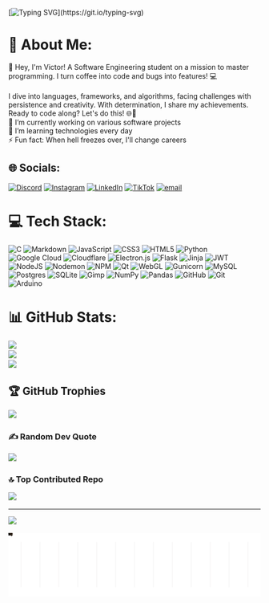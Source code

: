 [![Typing SVG](https://readme-typing-svg.demolab.com?font=Fira+Code&weight=700&size=46&pause=1000&color=FFFFFF&center=true&vCenter=true&random=false&width=435&lines=VICTOR+ON_)](https://git.io/typing-svg)

# 💫 About Me:
👋 Hey, I'm Victor! A Software Engineering student on a mission to master programming. I turn coffee into code and bugs into features! 💻<br><br>I dive into languages, frameworks, and algorithms, facing challenges with persistence and creativity. With determination, I share my achievements. Ready to code along? Let's do this! 🌐🚀<br>🔭 I’m currently working on various software projects<br>🌱 I’m learning technologies every day<br>⚡ Fun fact: When hell freezes over, I'll change careers


## 🌐 Socials:
[![Discord](https://img.shields.io/badge/Discord-%237289DA.svg?logo=discord&logoColor=white)](https://discord.gg/https://discord.gg/DJHwSrR4) [![Instagram](https://img.shields.io/badge/Instagram-%23E4405F.svg?logo=Instagram&logoColor=white)](https://instagram.com/victor_nasc00) [![LinkedIn](https://img.shields.io/badge/LinkedIn-%230077B5.svg?logo=linkedin&logoColor=white)](https://linkedin.com/in/victor-nasc00) [![TikTok](https://img.shields.io/badge/TikTok-%23000000.svg?logo=TikTok&logoColor=white)](https://tiktok.com/@on00dev) [![email](https://img.shields.io/badge/Email-D14836?logo=gmail&logoColor=white)](mailto:on00dev.dev@gmail.com) 

# 💻 Tech Stack:
![C](https://img.shields.io/badge/c-%2300599C.svg?style=for-the-badge&logo=c&logoColor=white) ![Markdown](https://img.shields.io/badge/markdown-%23000000.svg?style=for-the-badge&logo=markdown&logoColor=white) ![JavaScript](https://img.shields.io/badge/javascript-%23323330.svg?style=for-the-badge&logo=javascript&logoColor=%23F7DF1E) ![CSS3](https://img.shields.io/badge/css3-%231572B6.svg?style=for-the-badge&logo=css3&logoColor=white) ![HTML5](https://img.shields.io/badge/html5-%23E34F26.svg?style=for-the-badge&logo=html5&logoColor=white) ![Python](https://img.shields.io/badge/python-3670A0?style=for-the-badge&logo=python&logoColor=ffdd54) ![Google Cloud](https://img.shields.io/badge/GoogleCloud-%234285F4.svg?style=for-the-badge&logo=google-cloud&logoColor=white) ![Cloudflare](https://img.shields.io/badge/Cloudflare-F38020?style=for-the-badge&logo=Cloudflare&logoColor=white) ![Electron.js](https://img.shields.io/badge/Electron-191970?style=for-the-badge&logo=Electron&logoColor=white) ![Flask](https://img.shields.io/badge/flask-%23000.svg?style=for-the-badge&logo=flask&logoColor=white) ![Jinja](https://img.shields.io/badge/jinja-white.svg?style=for-the-badge&logo=jinja&logoColor=black) ![JWT](https://img.shields.io/badge/JWT-black?style=for-the-badge&logo=JSON%20web%20tokens) ![NodeJS](https://img.shields.io/badge/node.js-6DA55F?style=for-the-badge&logo=node.js&logoColor=white) ![Nodemon](https://img.shields.io/badge/NODEMON-%23323330.svg?style=for-the-badge&logo=nodemon&logoColor=%BBDEAD) ![NPM](https://img.shields.io/badge/NPM-%23CB3837.svg?style=for-the-badge&logo=npm&logoColor=white) ![Qt](https://img.shields.io/badge/Qt-%23217346.svg?style=for-the-badge&logo=Qt&logoColor=white) ![WebGL](https://img.shields.io/badge/WebGL-990000?logo=webgl&logoColor=white&style=for-the-badge) ![Gunicorn](https://img.shields.io/badge/gunicorn-%298729.svg?style=for-the-badge&logo=gunicorn&logoColor=white) ![MySQL](https://img.shields.io/badge/mysql-4479A1.svg?style=for-the-badge&logo=mysql&logoColor=white) ![Postgres](https://img.shields.io/badge/postgres-%23316192.svg?style=for-the-badge&logo=postgresql&logoColor=white) ![SQLite](https://img.shields.io/badge/sqlite-%2307405e.svg?style=for-the-badge&logo=sqlite&logoColor=white) ![Gimp](https://img.shields.io/badge/Gimp-657D8B?style=for-the-badge&logo=gimp&logoColor=FFFFFF) ![NumPy](https://img.shields.io/badge/numpy-%23013243.svg?style=for-the-badge&logo=numpy&logoColor=white) ![Pandas](https://img.shields.io/badge/pandas-%23150458.svg?style=for-the-badge&logo=pandas&logoColor=white) ![GitHub](https://img.shields.io/badge/github-%23121011.svg?style=for-the-badge&logo=github&logoColor=white) ![Git](https://img.shields.io/badge/git-%23F05033.svg?style=for-the-badge&logo=git&logoColor=white) ![Arduino](https://img.shields.io/badge/-Arduino-00979D?style=for-the-badge&logo=Arduino&logoColor=white)
# 📊 GitHub Stats:
![](https://github-readme-stats.vercel.app/api?username=ON00dev&theme=dark&hide_border=false&include_all_commits=true&count_private=true)<br/>
![](https://nirzak-streak-stats.vercel.app/?user=ON00dev&theme=dark&hide_border=false)<br/>
![](https://github-readme-stats.vercel.app/api/top-langs/?username=ON00dev&theme=dark&hide_border=false&include_all_commits=true&count_private=true&layout=compact)

## 🏆 GitHub Trophies
![](https://github-profile-trophy.vercel.app/?username=ON00dev&theme=transparent&no-frame=false&no-bg=true&margin-w=4)

### ✍️ Random Dev Quote
![](https://quotes-github-readme.vercel.app/api?type=vetical&theme=tokyonight)

### 🔝 Top Contributed Repo
![](https://github-contributor-stats.vercel.app/api?username=ON00dev&limit=5&theme=transparent&combine_all_yearly_contributions=true)

---
[![](https://visitcount.itsvg.in/api?id=ON00dev&icon=2&color=7)](https://visitcount.itsvg.in)

![ON00dev Animation](./animation.svg)


